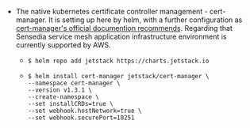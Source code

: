* The native kubernetes certificate controller management - cert-manager. It is setting up here by helm, with a further configuration as [cert-manager's official documention recommends](https://cert-manager.io/docs/installation/compatibility/#aws-eks). Regarding that Sensedia service mesh application infrastructure environment is currently supported by AWS.
   * `$ helm repo add jetstack https://charts.jetstack.io`
   
   
   -  ```
      $ helm install cert-manager jetstack/cert-manager \
      --namespace cert-manager \
      --version v1.3.1 \
      --create-namespace \
      --set installCRDs=true \
      --set webhook.hostNetwork=true \
      --set webhook.securePort=10251
   
   ```
